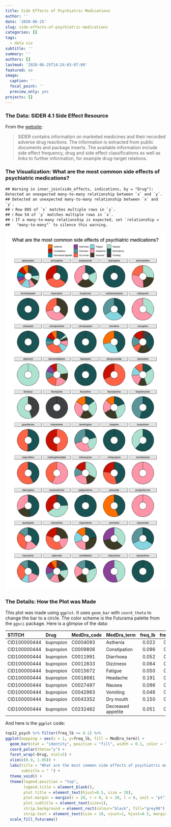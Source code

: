 ```yaml
---
title: Side Effects of Psychiatric Medications
author: ''
date: '2020-06-25'
slug: side-effects-of-psychiatric-medications
categories: []
tags:
  - data viz
subtitle: ''
summary: ''
authors: []
lastmod: '2020-06-25T14:24:03-07:00'
featured: no
image:
  caption: ''
  focal_point: ''
  preview_only: yes
projects: []
---
```






### The Data: SIDER 4.1 Side Effect Resource

From the [website](http://sideeffects.embl.de/):

> SIDER contains information on marketed medicines and their recorded adverse drug reactions. The information is extracted from public documents and package inserts. The available information include side effect frequency, drug and side effect classifications as well as links to further information, for example drug–target relations.

### The Visualization: What are the most common side effects of psychiatric medications?


```
## Warning in inner_join(side_effects, indications, by = "Drug"): Detected an unexpected many-to-many relationship between `x` and `y`.
## Detected an unexpected many-to-many relationship between `x` and `y`.
## ℹ Row 805 of `x` matches multiple rows in `y`.
## ℹ Row 54 of `y` matches multiple rows in `x`.
## ℹ If a many-to-many relationship is expected, set `relationship =
##   "many-to-many"` to silence this warning.
```




<img src="staticunnamed-chunk-4-1.png" width="864" />

### The Details: How the Plot was Made

This plot was made using `ggplot`. It uses `geom_bar` with `coord_theta` to change the bar to a circle. The color scheme is the Futurama palette from the `ggsci` package. Here is a glimpse of the data:


|STITCH       |Drug      |MedDra_code |MedDra_term        | freq_lb| freq_ub|
|:------------|:---------|:-----------|:------------------|-------:|-------:|
|CID100000444 |bupropion |C0004093    |Asthenia           |   0.022|   0.164|
|CID100000444 |bupropion |C0009806    |Constipation       |   0.096|   0.096|
|CID100000444 |bupropion |C0011991    |Diarrhoea          |   0.052|   0.052|
|CID100000444 |bupropion |C0012833    |Dizziness          |   0.064|   0.064|
|CID100000444 |bupropion |C0015672    |Fatigue            |   0.050|   0.050|
|CID100000444 |bupropion |C0018681    |Headache           |   0.191|   0.290|
|CID100000444 |bupropion |C0027497    |Nausea             |   0.096|   0.096|
|CID100000444 |bupropion |C0042963    |Vomiting           |   0.046|   0.170|
|CID100000444 |bupropion |C0043352    |Dry mouth          |   0.150|   0.150|
|CID100000444 |bupropion |C0232462    |Decreased appetite |   0.051|   0.051|

And here is the `ggplot` code:


```r
top12_psych %>% filter(freq_lb >= 0.1) %>% 
ggplot(mapping = aes(x = 1, y=freq_lb, fill = MedDra_term)) + 
  geom_bar(stat = "identity", position = "fill", width = 0.1, color = "black") +
  coord_polar(theta="y") +
  facet_wrap(~Drug, ncol=5) +
  xlim(c(0.9, 1.05)) +
  labs(title = "What are the most common side effects of psychiatric medications?",
       subtitle = " ") +
  theme_void() +
  theme(legend.position = "top",
        legend.title = element_blank(),
        plot.title = element_text(hjust=0.5, size = 20),
        plot.margin = margin(t = 20, r = 0, b = 20, l = 0, unit = "pt"),
        plot.subtitle = element_text(size=1),
        strip.background = element_rect(colour="black", fill="grey90"),
        strip.text = element_text(size = 10, vjust=1, hjust=0.5, margin=margin(3,0,3,0,"pt"))) +
  scale_fill_futurama()
```
